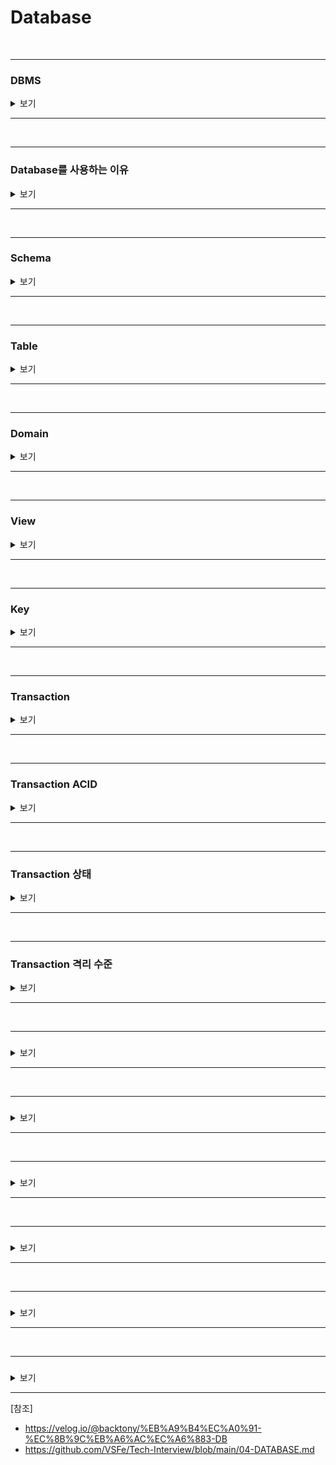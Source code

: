 # Database

<br>

-----------------------

### DBMS 

<details>
    <summary> 보기 </summary>
    <br />

-----------------------

데이터베이스 관리 시스템으로 여러 사용자가 데이터베이스에 접근하여 사용할 수 있도록 해주는 소프트웨어

</details>

-----------------------

<br>

-----------------------

### Database를 사용하는 이유

<details>
    <summary> 보기 </summary>
    <br />

-----------------------

- 파일 시스템의 데이터 중복, 비일관성, 검색 등의 문제를 해결하기 위해서 사용한다.
- 파일 시스템이 운영체제마다 다를 수 있는데, 운영체제에 종속적인 파일 시스템을 이용하는 것은 프로그램의 확장성을 해치기 때문이다.

</details>

-----------------------

<br>

-----------------------

### Schema

<details>
    <summary> 보기 </summary>
    <br />

-----------------------

데이터베이스의 구조와 제약조건에 관한 전반적인 명세를 기술한 메타데이터 집합이다.

</details>

-----------------------

<br>

-----------------------

### Table

<details>
    <summary> 보기 </summary>
    <br />

-----------------------

- 행과 열로 이루어진 데이터 집합을 말한다.
- 행(Tuple or Record)
  - 테이블을 구성하는 데이터들 중 가로로 묶은 데이터 셋이다.
  - 일반적으로 한 행은 한 객체에 대한 정보를 갖는다.
  - 튜플 또는 레코드라고 부른다.
- 열(Attribute)
  - 테이블을 구성하는 데이터들 중 세로로 묶은 데이터 셋이다.
  - 속성이라고 부른다.

</details>

-----------------------

<br>

-----------------------

### Domain

<details>
    <summary> 보기 </summary>
    <br />

-----------------------

 데이터베이스 필드에 채워질 수 있는 값들의 집합이다.
> 예를 들어, 도메인이 1과 10 사이의 정수인데 11이 들어가거나 "고양이"가 들어갈 수 없다.

</details>

-----------------------

<br>

-----------------------

### View

<details>
    <summary> 보기 </summary>
    <br />

-----------------------

- 하나 이상의 테이블에서 유도된 것으로 메모리에 물리적으로 존재하지 않는 가상 테이블이다.
- 특정 사용자로부터 특정 속성을 숨기는 기능으로 뷰를 정의하여 그 뷰를 테이블처럼 사용한다.
- 인덱스를 가질 수 없고, 뷰의 정의를 변경할 수 없다.
- 기본키를 포함하고 정의할 경우에 삽입, 삭제, 갱신이 가능하다.

</details>

-----------------------

<br>

-----------------------

### Key

<details>
    <summary> 보기 </summary>
    <br />

-----------------------

![img.png](images/img.png)
- 검색, 정렬 시 튜플을 구분하는 기준이 되는 속성이다.
- 유일성 : 키로 튜플을 유일하게 식별할 수 있는 것.
- 최소성 : 튜플을 구분하는데 꼭 필요한 속성들로만 구성된 것.

**후보키**
- 테이블을 구성하는 속성 중에서 튜플을 유일하게 식별할 수 있는 속성들의 부분집합
    > 즉, 기본키로 사용할 수 있는 속성이다.
- 모든 테이블은 하나 이상의 후보키를 가진다.
- 유일성과 최소성을 만족한다.

**기본키**
- 후보키 중에서 선택한 PK
- 특정 튜플을 유일하게 식별 가능
- 중복값과 NULL이 불가능하다.
- 유일성과 최소성을 만족한다.

**대체키**
- 후보키가 두개 이상일 때, 기본키를 제외한 나머지 후보키들을 말한다.

**슈퍼키**
- 고유하게 식별하는 모든 후보키들을 조합하는 키
- 유일성은 만족하지만 최소성은 만족하지 않는다.

**외래키**
- 다른 테이블(릴레이션)의 속성을 참조하는 것으로 참조 관계를 표현하는데 사용하는 키이다.
- 테이블의 열 중 다른 테이블의 기본키를 참조하는 열이다.
- 테이블 간의 연결, 중복 방지, 무결성 유지를 위해 사용한다.

</details>

-----------------------

<br>

-----------------------

### Transaction

<details>
    <summary> 보기 </summary>
    <br />

-----------------------

- 데이터베이스의 상태를 변화시키는 하나의 논리적인 작업 단위이다.
- 논리적인 작업의 쿼리 개수와 관계 없이 논리적인 작업 셋 자체가 100% 적용되거나 아무것도 적용되지 않아야 함을 보장해야 한다.
  > Commit - 트랜잭션이 성공하여 트랜잭션 결과를 영구적으로 반영하는 연산
  > Rollback - 트랜잭션이 수행한 결과를 원래 상태로 복구시키는 연산 

</details>

-----------------------

<br>

-----------------------

### Transaction ACID

<details>
    <summary> 보기 </summary>
    <br />

-----------------------

- 원자성 - `Atomicity`
  > 트랜잭션을 구성하는 연산 자체가 모두 정상적으로 실행되거나 취소되어야 한다.
- 일관성 - `Consistency`
  > 트랜잭션이 실행을 성공적으로 완료하면 언제나 일관성이 있는 데이터베이스 상태로 유지한다.
- 고립성 - `Isolation`
  > 두 개 이상의 트랜잭션이 동시에 발생할 때, 서로의 연산에 영향을 주면 안된다.
- 영구성 - `Durability`
  > 커밋된 트랜잭션의 내용은 영구히 반영된다.

</details>

-----------------------

<br>

-----------------------

### Transaction 상태

<details>
    <summary> 보기 </summary>
    <br />

-----------------------
- 활동 - `Active` : 트랜잭션이 실행 중인 상태
- 장애 - `Fail` : 트랜잭션이 실행에 오류가 발생하여 중단한 상태
- 철회 - `Aborted` : 트랜잭션이 비정상적으로 종료되어 Rollback을 수행하는 상태
- 부분 완료 - `Partially Commit` : 트랜잭션이 마지막 연산까지 실행했지만, 커밋 연산이 실행되기 직전인 상태
- 완료 - `Committed` : 트랜잭션이 성공적으로 종료되어 커밋 연산을 수행한 후인 상태

</details>

-----------------------

<br>

-----------------------

### Transaction 격리 수준

<details>
    <summary> 보기 </summary>
    <br />

-----------------------

**Read Uncommitted**
  - 다른 트랜잭션에서 커밋되지 않은 내용에 접근이 가능하다.
    > Dirty Read, Non-Repeatable Read, Phantom Read 현상 발생
    > Dirty Read - 다른 트랜잭션에서 커밋되지 않은 데이터에 접근이 가능한 것.

**Read Committed**
  - 커밋된 내용만 접근이 가능하다.
  - 한 트랜잭션 내에서 검색 결과가 비일관적인 현상이 발생한다. 
    > Non-Repeatable Read, Phantom Read 현상 발생
    > Non-Repeatable Read - 한 트랜잭션 내에서 비일관적인 현상이 발생하는 것.

**Repeatable Read**
  - 커밋이 완료된 데이터만 읽을 수 있다.
  - 트랜잭션 범위 내에서 조회한 내용이 항상 동일함을 보장해야한다.
  > Phantom Read 현상 발생
  > Phantom Read - 일정 범위 행(레코드)을 두번 이상 읽을 때, 첫번째 쿼리에서 없던 유령 레코드가 나타나는 현상

**Serializable**
  - 한 트랜잭션에서 사용하는 데이터는 다른 트랜잭션이 접근 불가능하다.
  - 신형 트랜잭션이 읽은 데이터를 후행 트랜잭션이 관리하지 못할 뿐만 아니라 중간에 새로운 레코드를 삽입하는 것도 막아준다.
    > 데이터 안정성을 위배하는 어떤 것도 발생할 수 없을 정도록 높은 고립성을 가지기 때문에 동시성이 많이 떨어지고 성능이 안좋다.

</details>

-----------------------

<br>

-----------------------

### 

<details>
    <summary> 보기 </summary>
    <br />

-----------------------

</details>

-----------------------

<br>

-----------------------

### 

<details>
    <summary> 보기 </summary>
    <br />

-----------------------

</details>

-----------------------

<br>

-----------------------

### 

<details>
    <summary> 보기 </summary>
    <br />

-----------------------

</details>

-----------------------

<br>

-----------------------

### 

<details>
    <summary> 보기 </summary>
    <br />

-----------------------

</details>

-----------------------

<br>

-----------------------

### 

<details>
    <summary> 보기 </summary>
    <br />

-----------------------

</details>

-----------------------

<br>

-----------------------

### 

<details>
    <summary> 보기 </summary>
    <br />

-----------------------

</details>

-----------------------

[참조]
- https://velog.io/@backtony/%EB%A9%B4%EC%A0%91-%EC%8B%9C%EB%A6%AC%EC%A6%883-DB
- https://github.com/VSFe/Tech-Interview/blob/main/04-DATABASE.md

